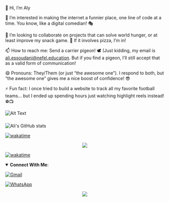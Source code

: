 👋 Hi, I’m Aly

👀 I’m interested in making the internet a funnier place, one line of code at a time. You know, like a digital comedian! 🎭

💞️ I’m looking to collaborate on projects that can solve world hunger, or at least improve my snack game. 🍕 If it involves pizza, I’m in!

📫 How to reach me: Send a carrier pigeon! 🕊️ (Just kidding, my email is ali.essoudani@nefel.education. But if you find a pigeon, I’ll still accept that as a valid form of communication!

😄 Pronouns: They/Them (or just “the awesome one”). I respond to both, but “the awesome one” gives me a nice boost of confidence! 😎

⚡ Fun fact: I once tried to build a website to track all my favorite football teams... but I ended up spending hours just watching highlight reels instead! ⚽️📺



![Alt Text](https://media.giphy.com/media/ZVik7pBtu9dNS/giphy.gif) 
###

![Ali's GitHub stats](https://github-readme-stats.vercel.app/api?username=AlyNefel&show_icons=true&theme=radical&cache_seconds=1)

[![wakatime](https://wakatime.com/badge/user/e88843bf-318c-4798-a800-1993791bfa0e.svg?style=for-the-badge&cache_seconds=1800)](https://wakatime.com/@e88843bf-318c-4798-a800-1993791bfa0e)





<!---

AlyNefel/AlyNefel is a ✨ special ✨ repository because its `README.md` (this file) appears on your GitHub profile.
You can click the Preview link to take a look at your changes.
--->




<p align="center">
<img src="https://visitor-count-b8lb.vercel.app/api/AlyNefel" />
</p>



[![wakatime](https://wakatime.com/badge/user/AlyNefel.svg?style=for-the-badge)](https://wakatime.com/@dAlyNefel)



<!-- TODO: Add cv download link -->

<details open>
  <summary> <b>Connect With Me</b>: </summary>

[![Gmail](https://img.shields.io/badge/Gmail-D14836?style=for-the-badge&logo=gmail&logoColor=white)](mailto:ali.essoudani@nefel.education)
<!-- TODO: Add cv download link
[![LinkedIn](https://img.shields.io/badge/Linkedin-%230077B5.svg?style=for-the-badge&logo=linkedin&logoColor=white)](https://www.linkedin.com/in/mohamedbechirmejri/) -->


[![WhatsApp](https://img.shields.io/badge/WhatsApp-25D366?style=for-the-badge&logo=whatsapp&logoColor=white)](https://wa.me/21621396849)



</details>

<p align="center">
<img src="https://github-readme-quotes-2o3w.vercel.app/api?type=horizontal&theme=github" />
</p>
